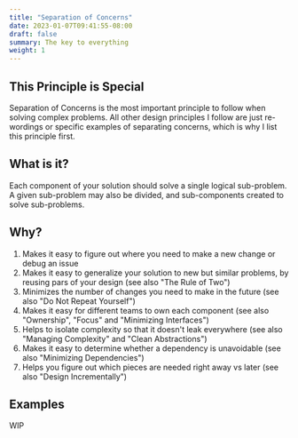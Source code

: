 ```yaml
---
title: "Separation of Concerns"
date: 2023-01-07T09:41:55-08:00
draft: false
summary: The key to everything
weight: 1
---
```


## This Principle is Special

Separation of Concerns is the most important principle to follow when solving complex problems. All other design principles I follow are just re-wordings or specific examples of separating concerns, which is why I list this principle first.

## What is it?

Each component of your solution should solve a single logical sub-problem. A given sub-problem may also be divided, and sub-components created to solve sub-problems.

## Why?

1. Makes it easy to figure out where you need to make a new change or debug an issue
2. Makes it easy to generalize your solution to new but similar problems, by reusing pars of your design (see also "The Rule of Two")
3. Minimizes the number of changes you need to make in the future (see also "Do Not Repeat Yourself")
4. Makes it easy for different teams to own each component (see also "Ownership", "Focus" and "Minimizing Interfaces")
5. Helps to isolate complexity so that it doesn't leak everywhere (see also "Managing Complexity" and "Clean Abstractions")
6. Makes it easy to determine whether a dependency is unavoidable (see also "Minimizing Dependencies")
7. Helps you figure out which pieces are needed right away vs later (see also "Design Incrementally")

## Examples

WIP
